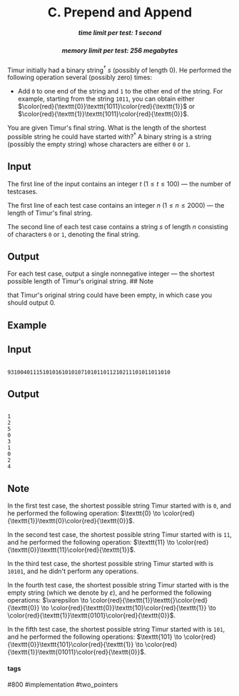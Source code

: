 <h1 style='text-align: center;'> C. Prepend and Append</h1>

<h5 style='text-align: center;'>time limit per test: 1 second</h5>
<h5 style='text-align: center;'>memory limit per test: 256 megabytes</h5>

Timur initially had a binary string$^{\dagger}$ $s$ (possibly of length $0$). He performed the following operation several (possibly zero) times: 

* Add $\texttt{0}$ to one end of the string and $\texttt{1}$ to the other end of the string. For example, starting from the string $\texttt{1011}$, you can obtain either $\color{red}{\texttt{0}}\texttt{1011}\color{red}{\texttt{1}}$ or $\color{red}{\texttt{1}}\texttt{1011}\color{red}{\texttt{0}}$.

 You are given Timur's final string. What is the length of the shortest possible string he could have started with?$^{\dagger}$ A binary string is a string (possibly the empty string) whose characters are either $\texttt{0}$ or $\texttt{1}$.

## Input

The first line of the input contains an integer $t$ ($1 \leq t \leq 100$) — the number of testcases.

The first line of each test case contains an integer $n$ ($1 \leq n \leq 2000$) — the length of Timur's final string.

The second line of each test case contains a string $s$ of length $n$ consisting of characters $\texttt{0}$ or $\texttt{1}$, denoting the final string.

## Output

For each test case, output a single nonnegative integer — the shortest possible length of Timur's original string. ## Note

 that Timur's original string could have been empty, in which case you should output $0$.

## Example

## Input


```

931004011151010161010107101011011210211101011011010
```
## Output


```

1
2
5
0
3
1
0
2
4

```
## Note

In the first test case, the shortest possible string Timur started with is $\texttt{0}$, and he performed the following operation: $\texttt{0} \to \color{red}{\texttt{1}}\texttt{0}\color{red}{\texttt{0}}$.

In the second test case, the shortest possible string Timur started with is $\texttt{11}$, and he performed the following operation: $\texttt{11} \to \color{red}{\texttt{0}}\texttt{11}\color{red}{\texttt{1}}$.

In the third test case, the shortest possible string Timur started with is $\texttt{10101}$, and he didn't perform any operations.

In the fourth test case, the shortest possible string Timur started with is the empty string (which we denote by $\varepsilon$), and he performed the following operations: $\varepsilon \to \color{red}{\texttt{1}}\texttt{}\color{red}{\texttt{0}} \to \color{red}{\texttt{0}}\texttt{10}\color{red}{\texttt{1}} \to \color{red}{\texttt{1}}\texttt{0101}\color{red}{\texttt{0}}$.

In the fifth test case, the shortest possible string Timur started with is $\texttt{101}$, and he performed the following operations: $\texttt{101} \to \color{red}{\texttt{0}}\texttt{101}\color{red}{\texttt{1}} \to \color{red}{\texttt{1}}\texttt{01011}\color{red}{\texttt{0}}$.



#### tags 

#800 #implementation #two_pointers 